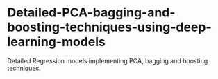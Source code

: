 # Detailed-PCA-bagging-and-boosting-techniques-using-deep-learning-models
Detailed Regression models implementing PCA, bagging and boosting techniques.
